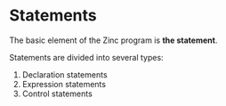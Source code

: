 # Statements

The basic element of the Zinc program is **the statement**.

Statements are divided into several types:
1. Declaration statements
2. Expression statements
3. Control statements

